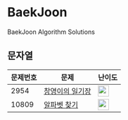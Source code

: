 # BaekJoon
BaekJoon Algorithm Solutions

## 문자열
|문제번호|문제|난이도|
|----|----------------|--|
| 2954 | [창영이의 일기장](https://github.com/HSungHee/BaekJoon/blob/main/String/Main_B1_2954.java) | <img height="25px" width="25px" src="https://static.solved.ac/tier_small/5.svg"/> |
| 10809 | [알파벳 찾기](https://github.com/HSungHee/BaekJoon/blob/main/String/Main_B2_10809.java) | <img height="25px" width="25px" src="https://static.solved.ac/tier_small/4.svg"/> |  
